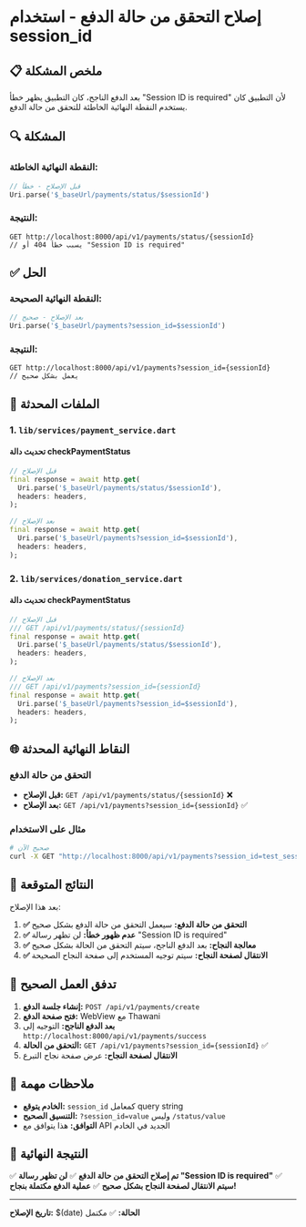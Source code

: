 # إصلاح التحقق من حالة الدفع - استخدام session_id

## 📋 ملخص المشكلة

بعد الدفع الناجح، كان التطبيق يظهر خطأ "Session ID is required" لأن التطبيق كان يستخدم النقطة النهائية الخاطئة للتحقق من حالة الدفع.

## 🔍 المشكلة

### النقطة النهائية الخاطئة:
```dart
// قبل الإصلاح - خطأ
Uri.parse('$_baseUrl/payments/status/$sessionId')
```

### النتيجة:
```
GET http://localhost:8000/api/v1/payments/status/{sessionId}
// يسبب خطأ 404 أو "Session ID is required"
```

## ✅ الحل

### النقطة النهائية الصحيحة:
```dart
// بعد الإصلاح - صحيح
Uri.parse('$_baseUrl/payments?session_id=$sessionId')
```

### النتيجة:
```
GET http://localhost:8000/api/v1/payments?session_id={sessionId}
// يعمل بشكل صحيح
```

## 🔧 الملفات المحدثة

### 1. `lib/services/payment_service.dart`

#### تحديث دالة checkPaymentStatus
```dart
// قبل الإصلاح
final response = await http.get(
  Uri.parse('$_baseUrl/payments/status/$sessionId'),
  headers: headers,
);

// بعد الإصلاح
final response = await http.get(
  Uri.parse('$_baseUrl/payments?session_id=$sessionId'),
  headers: headers,
);
```

### 2. `lib/services/donation_service.dart`

#### تحديث دالة checkPaymentStatus
```dart
// قبل الإصلاح
/// GET /api/v1/payments/status/{sessionId}
final response = await http.get(
  Uri.parse('$_baseUrl/payments/status/$sessionId'),
  headers: headers,
);

// بعد الإصلاح
/// GET /api/v1/payments?session_id={sessionId}
final response = await http.get(
  Uri.parse('$_baseUrl/payments?session_id=$sessionId'),
  headers: headers,
);
```

## 🌐 النقاط النهائية المحدثة

### التحقق من حالة الدفع
- **قبل الإصلاح:** `GET /api/v1/payments/status/{sessionId}` ❌
- **بعد الإصلاح:** `GET /api/v1/payments?session_id={sessionId}` ✅

### مثال على الاستخدام
```bash
# صحيح الآن
curl -X GET "http://localhost:8000/api/v1/payments?session_id=test_session_123"
```

## 🎯 النتائج المتوقعة

بعد هذا الإصلاح:

1. **✅ التحقق من حالة الدفع:** سيعمل التحقق من حالة الدفع بشكل صحيح
2. **✅ عدم ظهور خطأ:** لن تظهر رسالة "Session ID is required"
3. **✅ معالجة النجاح:** بعد الدفع الناجح، سيتم التحقق من الحالة بشكل صحيح
4. **✅ الانتقال لصفحة النجاح:** سيتم توجيه المستخدم إلى صفحة النجاح الصحيحة

## 🔄 تدفق العمل الصحيح

1. **إنشاء جلسة الدفع:** `POST /api/v1/payments/create`
2. **فتح صفحة الدفع:** WebView مع Thawani
3. **بعد الدفع الناجح:** التوجيه إلى `http://localhost:8000/api/v1/payments/success`
4. **التحقق من الحالة:** `GET /api/v1/payments?session_id={sessionId}` ✅
5. **الانتقال لصفحة النجاح:** عرض صفحة نجاح التبرع

## 📝 ملاحظات مهمة

- **الخادم يتوقع:** `session_id` كمعامل query string
- **التنسيق الصحيح:** `?session_id=value` وليس `/status/value`
- **التوافق:** هذا يتوافق مع API الجديد في الخادم

## 🎉 النتيجة النهائية

✅ **تم إصلاح التحقق من حالة الدفع**
✅ **لن تظهر رسالة "Session ID is required"**
✅ **سيتم الانتقال لصفحة النجاح بشكل صحيح**
✅ **عملية الدفع مكتملة بنجاح!**

---
**تاريخ الإصلاح:** $(date)
**الحالة:** ✅ مكتمل
